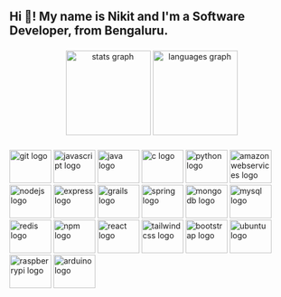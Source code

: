 <h2 align="left">Hi 👋! My name is Nikit and I'm a Software Developer, from Bengaluru.</h2>

###

<div align="center">
  <img src="https://github-readme-stats.vercel.app/api?hide_title=false&hide_rank=false&show_icons=true&include_all_commits=true&count_private=true&disable_animations=false&theme=dark&locale=en&hide_border=true&username=nikitkhakholia" height="150" alt="stats graph"  />
  <img src="https://github-readme-stats.vercel.app/api/top-langs?locale=en&hide_title=false&layout=compact&card_width=320&langs_count=7&theme=dark&hide_border=true&username=nikitkhakholia" height="150" alt="languages graph"  />
</div>

###

<div align="left">
  <img src="https://cdn.jsdelivr.net/gh/devicons/devicon/icons/git/git-original.svg" height="59" width="74" alt="git logo"  />
  <img src="https://cdn.jsdelivr.net/gh/devicons/devicon/icons/javascript/javascript-original.svg" height="59" width="74" alt="javascript logo"  />
  <img src="https://cdn.jsdelivr.net/gh/devicons/devicon/icons/java/java-original.svg" height="59" width="74" alt="java logo"  />
  <img src="https://cdn.jsdelivr.net/gh/devicons/devicon/icons/c/c-original.svg" height="59" width="74" alt="c logo"  />
  <img src="https://cdn.jsdelivr.net/gh/devicons/devicon/icons/python/python-original.svg" height="59" width="74" alt="python logo"  />
  <img src="https://cdn.jsdelivr.net/gh/devicons/devicon/icons/amazonwebservices/amazonwebservices-original.svg" height="59" width="74" alt="amazonwebservices logo"  />
  <img src="https://cdn.jsdelivr.net/gh/devicons/devicon/icons/nodejs/nodejs-original.svg" height="59" width="74" alt="nodejs logo"  />
  <img src="https://cdn.jsdelivr.net/gh/devicons/devicon/icons/express/express-original.svg" height="59" width="74" alt="express logo"  />
  <img src="https://cdn.jsdelivr.net/gh/devicons/devicon/icons/grails/grails-original.svg" height="59" width="74" alt="grails logo"  />
  <img src="https://cdn.jsdelivr.net/gh/devicons/devicon/icons/spring/spring-original.svg" height="59" width="74" alt="spring logo"  />
  <img src="https://cdn.jsdelivr.net/gh/devicons/devicon/icons/mongodb/mongodb-original.svg" height="59" width="74" alt="mongodb logo"  />
  <img src="https://cdn.jsdelivr.net/gh/devicons/devicon/icons/mysql/mysql-original.svg" height="59" width="74" alt="mysql logo"  />
  <img src="https://cdn.jsdelivr.net/gh/devicons/devicon/icons/redis/redis-original.svg" height="59" width="74" alt="redis logo"  />
  <img src="https://cdn.jsdelivr.net/gh/devicons/devicon/icons/npm/npm-original-wordmark.svg" height="59" width="74" alt="npm logo"  />
  <img src="https://cdn.jsdelivr.net/gh/devicons/devicon/icons/react/react-original.svg" height="59" width="74" alt="react logo"  />
  <img src="https://cdn.jsdelivr.net/gh/devicons/devicon/icons/tailwindcss/tailwindcss-plain.svg" height="59" width="74" alt="tailwindcss logo"  />
  <img src="https://cdn.jsdelivr.net/gh/devicons/devicon/icons/bootstrap/bootstrap-original.svg" height="59" width="74" alt="bootstrap logo"  />
  <img src="https://cdn.jsdelivr.net/gh/devicons/devicon/icons/ubuntu/ubuntu-plain.svg" height="59" width="74" alt="ubuntu logo"  />
  <img src="https://cdn.jsdelivr.net/gh/devicons/devicon/icons/raspberrypi/raspberrypi-original.svg" height="59" width="74" alt="raspberrypi logo"  />
  <img src="https://cdn.jsdelivr.net/gh/devicons/devicon/icons/arduino/arduino-original.svg" height="59" width="74" alt="arduino logo"  />
</div>

###
